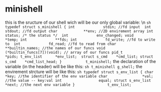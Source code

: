 # minishell

this is the sructure of our shell wich will be our only global variable: \n
`` sh
typedef struct s_minishell
{
	int				stdin; //fd input 
	int				stdout; //fd output
	char			**env; //2D envirement array
	int				status; /* the status */ 
	int				env_changed;
	void			*temp;
	int				**fds;
	int				fd_write; //fd to write to 
	int				fd_read; //fd to read from
	char			**builtin_names; //the names of our funcs
	void			(*builtin_funcs[7])(void); // array of our funcs
	pid_t			*pids;
	t_env_list		*env_list; 
	struct s_cmd	*cmd_list;
	struct s_cmd	*cmd_list_head;
}			t_minishell;
``
the declaration of the variable (in the header) will be like this:
`` sh
t_minishell g_shell;
``
the envirement strcture will be like this:
`` sh
typedef struct s_env_list
{
	char				*key; //the identifier of the env variable
	char				*val; //the value -- key:val
	int					equal;
	struct s_env_list	*next; //the next env variable
}				t_env_list;
``
